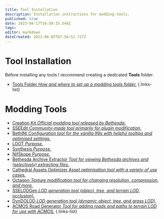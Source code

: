 ```yaml
---
title: Tool Installation
description: Installation instructions for modding tools.
published: true
date: 2023-08-17T16:59:15.544Z
tags: 
editor: markdown
dateCreated: 2023-08-05T07:56:52.727Z
---
```


# Tool Installation

Before installing any tools I recommend creating a dedicated **Tools** folder.

- [Tools Folder *How and where to set up a modding tools folder.*](/en/tools/tools-folder)
{.links-list}

# Modding Tools

- [Creation Kit *Official modding tool released by Bethesda.*](/tools/ck)
- [SSEEdit *Community-made tool primarily for plugin modification.*](/en/tools/sseedit)
- [BethINI *Configuration tool for the vanilla INIs with helpful tooltips and optimised settings.*](/tools/bethini)
- [LOOT *Purpose.*](/tools/loot)
- [Synthesis *Purpose.*](/en/tools/synthesis)
- [NifSkope *Purpose.*](/en/tools/nifskope)
- [Bethesda Archive Extractor *Tool for viewing Bethesda archives and (selectively) extracting files.*](/en/tools/bae)
- [Cathedral Assets Optimizer *Asset optimisation tool with a variety of use cases.*](/tools/cao)
- [Octagon *Texture modification tool for changing resolution, compression, and more.*](/tools/octagon)
- [SSELODGen *LOD generation tool (object, tree, and terrain LOD, occlusion).*](/en/tools/sselodgen)
- [DynDOLOD *LOD generation tool (dynamic object, tree, and grass LOD).*](/en/tools/dyndolod)
- [ACMOS Road Generator *Tool for adding roads and paths to terrain LOD for use with ACMOS.*](/tools/acmos-road-generator)
{.links-list}